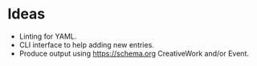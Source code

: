 # Ideas

- Linting for YAML.
- CLI interface to help adding new entries.
- Produce output using https://schema.org CreativeWork and/or Event.
